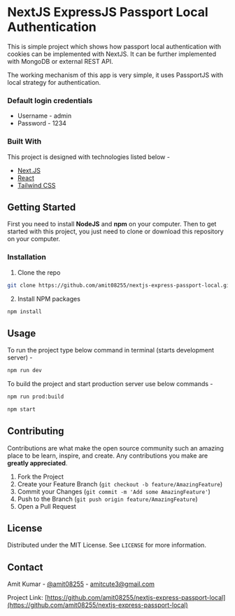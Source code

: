 # NextJS ExpressJS Passport Local Authentication

This is simple project which shows how passport local authentication with cookies can be implemented with NextJS. It can be further implemented with MongoDB or external REST API.

The working mechanism of this app is very simple, it uses PassportJS with local strategy for authentication.

### Default login credentials

* Username - admin
* Password - 1234
### Built With
This project is designed with technologies listed below - 
* [Next.JS](https://nextjs.org)
* [React](https://reactjs.org)
* [Tailwind CSS](https://tailwindcss.com)



<!-- GETTING STARTED -->
## Getting Started

First you need to install **NodeJS** and **npm** on your computer.
Then to get started with this project, you just need to clone or download this repository on your computer.


### Installation

1. Clone the repo
```sh
git clone https://github.com/amit08255/nextjs-express-passport-local.git
```
2. Install NPM packages
```sh
npm install
```



<!-- USAGE EXAMPLES -->
## Usage

To run the project type below command in terminal (starts development server) -
```sh
npm run dev
```

To build the project and start production server use below commands -
```sh
npm run prod:build
```

```sh
npm start
```



<!-- CONTRIBUTING -->
## Contributing

Contributions are what make the open source community such an amazing place to be learn, inspire, and create. Any contributions you make are **greatly appreciated**.

1. Fork the Project
2. Create your Feature Branch (`git checkout -b feature/AmazingFeature`)
3. Commit your Changes (`git commit -m 'Add some AmazingFeature'`)
4. Push to the Branch (`git push origin feature/AmazingFeature`)
5. Open a Pull Request



<!-- LICENSE -->
## License

Distributed under the MIT License. See `LICENSE` for more information.



<!-- CONTACT -->
## Contact

Amit Kumar - [@amit08255](https://twitter.com/amit08255) - amitcute3@gmail.com

Project Link: [https://github.com/amit08255/nextjs-express-passport-local](https://github.com/amit08255/nextjs-express-passport-local)



<!-- MARKDOWN LINKS & IMAGES -->
<!-- https://www.markdownguide.org/basic-syntax/#reference-style-links -->
[product-screenshot]: static/screenshot.jpg

